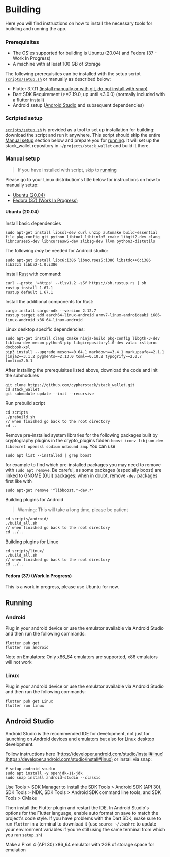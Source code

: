 # Building

Here you will find instructions on how to install the necessary tools for building and running the app.

### Prerequisites

- The OS'es supported for building is Ubuntu (20.04) and Fedora (37 - Work In Progress)
- A machine with at least 100 GB of Storage

The following prerequisites can be installed with the setup script [`scripts/setup.sh`](./../scripts/setup.sh) or manually as described below:

- Flutter 3.7.11 [(install manually or with git, do not install with snap)](https://docs.flutter.dev/get-started/install)
- Dart SDK Requirement (>=2.19.0, up until <3.0.0) (normally included with a flutter install)
- Android setup ([Android Studio](https://developer.android.com/studio) and subsequent dependencies)

### Scripted setup

[`scripts/setup.sh`](./../scripts/setup.sh) is provided as a tool to set up installation for building: download the script and run it anywhere.  This script should skip the entire [Manual setup](#manual-setup) section below and prepare you for [running](#running).  It will set up the stack_wallet repository in `~/projects/stack_wallet` and build it there. 

### Manual setup

> If you have installed with script, skip to [running](#running) 

Please go to your Linux distribution's title below for instructions on how to manually setup:

- [Ubuntu (20.04)](#ubuntu-2004)
- [Fedora (37) (Work In Progress)](#fedora-37-work-in-progress)

#### Ubuntu (20.04)

Install basic dependencies
```
sudo apt-get install libssl-dev curl unzip automake build-essential file pkg-config git python libtool libtinfo5 cmake libgit2-dev clang libncurses5-dev libncursesw5-dev zlib1g-dev llvm python3-distutils
```

The following *may* be needed for Android studio:
```
sudo apt-get install libc6:i386 libncurses5:i386 libstdc++6:i386 lib32z1 libbz2-1.0:i386
```

Install [Rust](https://www.rust-lang.org/tools/install) with command:
```
curl --proto '=https' --tlsv1.2 -sSf https://sh.rustup.rs | sh
rustup install 1.67.1
rustup default 1.67.1
```

Install the additional components for Rust:
```
cargo install cargo-ndk --version 2.12.7
rustup target add aarch64-linux-android armv7-linux-androideabi i686-linux-android x86_64-linux-android
```
Linux desktop specific dependencies:
```
sudo apt-get install clang cmake ninja-build pkg-config libgtk-3-dev liblzma-dev meson python3-pip libgirepository1.0-dev valac xsltproc docbook-xsl
pip3 install --upgrade meson==0.64.1 markdown==3.4.1 markupsafe==2.1.1 jinja2==3.1.2 pygments==2.13.0 toml==0.10.2 typogrify==2.0.7 tomli==2.0.1
```

After installing the prerequisites listed above, download the code and init the submodules
```
git clone https://github.com/cypherstack/stack_wallet.git
cd stack_wallet
git submodule update --init --recursive

```

Run prebuild script

```
cd scripts
./prebuild.sh
// when finished go back to the root directory
cd ..
```

Remove pre-installed system libraries for the following packages built by cryptography plugins in the crypto_plugins folder: `boost iconv libjson-dev libsecret openssl sodium unbound zmq`.  You can use
```
sudo apt list --installed | grep boost
```
for example to find which pre-installed packages you may need to remove with `sudo apt remove`.  Be careful, as some packages (especially boost) are linked to GNOME (GUI) packages: when in doubt, remove `-dev` packages first like with
```
sudo apt-get remove '^libboost.*-dev.*'
```
<!-- TODO: configure compiler to prefer built over system libraries. Should already use them? -->

Building plugins for Android 
> Warning: This will take a long time, please be patient
```
cd scripts/android/
./build_all.sh
// when finished go back to the root directory
cd ../..
```

Building plugins for Linux

```
cd scripts/linux/
./build_all.sh
// when finished go back to the root directory
cd ../..
```

#### Fedora (37) (Work In Progress)

This is a work in progress, please use Ubuntu for now.

## Running
### Android
Plug in your android device or use the emulator available via Android Studio and then run the following commands:
```
flutter pub get
flutter run android
```

Note on Emulators: Only x86_64 emulators are supported, x86 emulators will not work

### Linux
Plug in your android device or use the emulator available via Android Studio and then run the following commands:
```
flutter pub get Linux
flutter run linux
```

## Android Studio
Android Studio is the recommended IDE for development, not just for launching on Android devices and emulators but also for Linux desktop development. 

Follow instructions here [https://developer.android.com/studio/install#linux](https://developer.android.com/studio/install#linux) or install via snap:
```
# setup android studio
sudo apt install -y openjdk-11-jdk
sudo snap install android-studio --classic
```

Use Tools > SDK Manager to install the SDK Tools > Android SDK (API 30), SDK Tools > NDK, SDK Tools > Android SDK command line tools, and SDK Tools > CMake

Then install the Flutter plugin and restart the IDE.  In Android Studio's options for the Flutter language, enable auto format on save to match the project's code style.  If you have problems with the Dart SDK, make sure to run `flutter` in a terminal to download it (use `source ~/.bashrc` to update your environment variables if you're still using the same terminal from which you ran `setup.sh`)

Make a Pixel 4 (API 30) x86_64 emulator with 2GB of storage space for emulation
